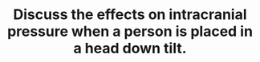 ---
title: "Discuss the effects on intracranial pressure when a person is placed in a head down tilt."
entityType: SAQ
exam: PEX
college: ANZCA
year: 2010
sitting: B
question: 14
passRate: 39
EC_expectedDomains:
- "A good answer would have included a definition of intracranial pressure and it’s regulation, including an accurate (not abridged) summary of the Monroe-Kellie doctrine, then would have gone on to describe the effects of head down tilt, ie the increase in hydrostatic pressure on the three elements within the fixed cranial vault, ie: blood volume( both arterial and venous components), cerebrospinal fluid and brain tissue, and finally described the ability to compensate for the increase."
EC_extraCredit:
- "Some quantification of the degree of increase in hydrostatic pressure rise vs. degree of head down tilt was useful. Graphical representation of concepts were useful to demonstrate knowledge when labelled correctly and included in the discussion. If axis were unlabelled they gained no marks."
EC_errorsCommon:
- "Unfortunately a number of candidates confused cerebral perfusion pressure with cerebral blood flow in their explanations, therefore reproducing erroneous equations. The effects of general anaesthetic agents on the three components that generate intracranial pressure was not asked for in the question and gained no marks in a physiology question."
---